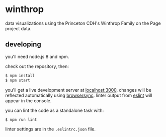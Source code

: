# winthrop
data visualizations using the Princeton CDH's Winthrop Family on the Page project data.

<!-- ## contents -->

<!-- | link | description |
|-|-|
| [books map](https://thatbudakguy.github.io/winthrop/map) | map of the winthrops' books, using [leaflet.js](http://leafletjs.com/) | -->
<!-- | [anno chart](https://thatbudakguy.github.io/winthrop/anno) |-|
| [language graph](https://thatbudakguy.github.io/winthrop/lang) |-| -->

## developing
you'll need node.js 8 and npm.

check out the repository, then:

```sh
$ npm install
$ npm start
```

you'll get a live development server at [localhost:3000](http://localhost:3000). changes will be reflected automatically using [browsersync](https://www.browsersync.io/). linter output from [eslint](https://eslint.org/) will appear in the console.

you can lint the code as a standalone task with:

```sh
$ npm run lint
```

linter settings are in the `.eslintrc.json` file.

